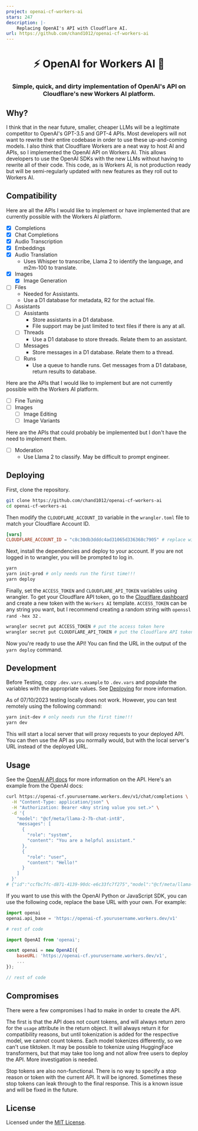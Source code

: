 ```yaml
---
project: openai-cf-workers-ai
stars: 247
description: |-
    Replacing OpenAI's API with Cloudflare AI.
url: https://github.com/chand1012/openai-cf-workers-ai
---
```


# <h1 align="center">⚡️ OpenAI for Workers AI 🧠</h1>

### <p align="center">Simple, quick, and dirty implementation of OpenAI's API on Cloudflare's new Workers AI platform.</p>

## Why?

I think that in the near future, smaller, cheaper LLMs will be a legitimate competitor to OpenAI's GPT-3.5 and GPT-4 APIs. Most developers will not want to rewrite their entire codebase in order to use these up-and-coming models. I also think that Cloudflare Workers are a neat way to host AI and APIs, so I implemented the OpenAI API on Workers AI. This allows developers to use the OpenAI SDKs with the new LLMs without having to rewrite all of their code. This code, as is Workers AI, is not production ready but will be semi-regularly updated with new features as they roll out to Workers AI.

## Compatibility

Here are all the APIs I would like to implement or have implemented that are currently possible with the Workers AI platform.

* [x] Completions
* [x] Chat Completions
* [x] Audio Transcription
* [x] Embeddings
* [x] Audio Translation
  + Uses Whisper to transcribe, Llama 2 to identify the language, and m2m-100 to translate.
* [x] Images
  + [x] Image Generation
* [ ] Files
  + Needed for Assistants.
  + Use a D1 database for metadata, R2 for the actual file.
* [ ] Assistants
  + [ ] Assistants
    - Store assistants in a D1 database.
    - File support may be just limited to text files if there is any at all.
  + [ ] Threads
    - Use a D1 database to store threads. Relate them to an assistant.
  + [ ] Messages
    - Store messages in a D1 database. Relate them to a thread.
  + [ ] Runs
    - Use a queue to handle runs. Get messages from a D1 database, return results to database.

Here are the APIs that I would like to implement but are not currently possible with the Workers AI platform.

* [ ] Fine Tuning
* [ ] Images
  + [ ] Image Editing
  + [ ] Image Variants

Here are the APIs that could probably be implemented but I don't have the need to implement them.

* [ ] Moderation
  + Use Llama 2 to classify. May be difficult to prompt engineer.

## Deploying

First, clone the repository.

```bash
git clone https://github.com/chand1012/openai-cf-workers-ai
cd openai-cf-workers-ai
```

Then modify the `CLOUDFLARE_ACCOUNT_ID` variable in the `wrangler.toml` file to match your Cloudflare Account ID.

```toml
[vars]
CLOUDFLARE_ACCOUNT_ID = "c8c30db3dddc4ad31065d336368c7905" # replace with your own.
```

Next, install the dependencies and deploy to your account. If you are not logged in to wrangler, you will be prompted to log in.

```bash
yarn
yarn init-prod # only needs run the first time!!!
yarn deploy
```

Finally, set the `ACCESS_TOKEN` and `CLOUDFLARE_API_TOKEN` variables using wrangler. To get your Cloudflare API token, go to the [Cloudflare dashboard](https://dash.cloudflare.com/profile/api-tokens) and create a new token with the `Workers AI` template. `ACCESS_TOKEN` can be any string you want, but I recommend creating a random string with `openssl rand -hex 32` .

```bash
wrangler secret put ACCESS_TOKEN # put the access token here
wrangler secret put CLOUDFLARE_API_TOKEN # put the Cloudflare API token here
```

Now you're ready to use the API! You can find the URL in the output of the `yarn deploy` command.

## Development

Before Testing, copy `.dev.vars.example` to `.dev.vars` and populate the variables with the appropriate values. See [Deploying](#deploying) for more information.

As of 07/10/2023 testing locally does not work. However, you can test remotely using the following command:

```bash
yarn init-dev # only needs run the first time!!!
yarn dev
```

This will start a local server that will proxy requests to your deployed API. You can then use the API as you normally would, but with the local server's URL instead of the deployed URL.

## Usage

See the [OpenAI API docs](https://platform.openai.com/docs/api-reference/introduction) for more information on the API. Here's an example from the OpenAI docs:

```bash
curl https://openai-cf.yourusername.workers.dev/v1/chat/completions \
  -H "Content-Type: application/json" \
  -H "Authorization: Bearer <Any string value you set.>" \
  -d '{
    "model": "@cf/meta/llama-2-7b-chat-int8",
    "messages": [
      {
        "role": "system",
        "content": "You are a helpful assistant."
      },
      {
        "role": "user",
        "content": "Hello!"
      }
    ]
  }'
# {"id":"ccfbc7fc-d871-4139-90dc-e6c33fc7f275","model":"@cf/meta/llama-2-7b-chat-int8","created":1696701894,"object":"chat.completion","choices":[{"index":0,"message":{"role":"assistant","content":"Hello there! *adjusts glasses* It's a pleasure to meet you. Is there something I can help you with or would you like to chat? I'm here to assist you in any way I can. 😊"},"finish_reason":"stop"}],"usage":{"prompt_tokens":0,"completion_tokens":0,"total_tokens":0}}
```

If you want to use this with the OpenAI Python or JavaScript SDK, you can use the following code, replace the base URL with your own. For example:

```python
import openai
openai.api_base = 'https://openai-cf.yourusername.workers.dev/v1'

# rest of code
```

```javascript
import OpenAI from 'openai';

const openai = new OpenAI({
    baseURL: 'https://openai-cf.yourusername.workers.dev/v1',
    ...
});

// rest of code
```

## Compromises

There were a few compromises I had to make in order to create the API.

The first is that the API does not count tokens, and will always return zero for the `usage` attribute in the return object. It will always return it for compatibility reasons, but until tokenization is added for the respective model, we cannot count tokens. Each model tokenizes differently, so we can't use tiktoken. It may be possible to tokenize using HuggingFace transformers, but that may take too long and not allow free users to deploy the API. More investigation is needed.

Stop tokens are also non-functional. There is no way to specify a stop reason or token with the current API. It will be ignored. Sometimes these stop tokens can leak through to the final response. This is a known issue and will be fixed in the future.

## License

Licensed under the [MIT License](LICENSE).

